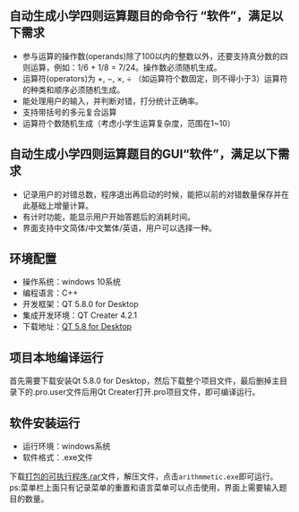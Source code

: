 ## 自动生成小学四则运算题目的命令行 “软件”，满足以下需求
- 参与运算的操作数(operands)除了100以内的整数以外，还要支持真分数的四则运算，例如：1/6 + 1/8 = 7/24。操作数必须随机生成。
- 运算符(operators)为 +, −, ×, ÷ （如运算符个数固定，则不得小于3）运算符的种类和顺序必须随机生成。
- 能处理用户的输入，并判断对错，打分统计正确率。
- 支持带括号的多元复合运算
- 运算符个数随机生成（考虑小学生运算复杂度，范围在1~10）


## 自动生成小学四则运算题目的GUI“软件”，满足以下需求
- 记录用户的对错总数，程序退出再启动的时候，能把以前的对错数量保存并在此基础上增量计算。
- 有计时功能，能显示用户开始答题后的消耗时间。
- 界面支持中文简体/中文繁体/英语，用户可以选择一种。

## 环境配置
- 操作系统：windows 10系统
- 编程语言：C++
- 开发框架：QT 5.8.0 for Desktop
- 集成开发环境：QT Creater 4.2.1
- 下载地址：[QT 5.8 for Desktop](https://download.qt.io/official_releases/qt/5.8/5.8.0/qt-opensource-windows-x86-mingw530-5.8.0.exe)

## 项目本地编译运行
首先需要下载安装Qt 5.8.0 for Desktop，然后下载整个项目文件，最后删掉主目录下的.pro.user文件后用Qt Creater打开.pro项目文件，即可编译运行。

## 软件安装运行
- 运行环境：windows系统
- 软件格式：.exe文件

下载[打包的可执行程序.rar](https://github.com/HanKin2015/arithmetic/raw/master/%E6%89%93%E5%8C%85%E7%9A%84%E5%8F%AF%E6%89%A7%E8%A1%8C%E7%A8%8B%E5%BA%8F.rar)文件，解压文件，点击`arithmmetic.exe`即可运行。  
ps:菜单栏上面只有记录菜单的重置和语言菜单可以点击使用，界面上需要输入题目的数量。
